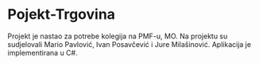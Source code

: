 # Pojekt-Trgovina
Projekt je nastao za potrebe kolegija na PMF-u, MO. 
Na projektu su sudjelovali Mario Pavlović, Ivan Posavčević i Jure Milašinović. 
Aplikacija je implementirana u C#.


